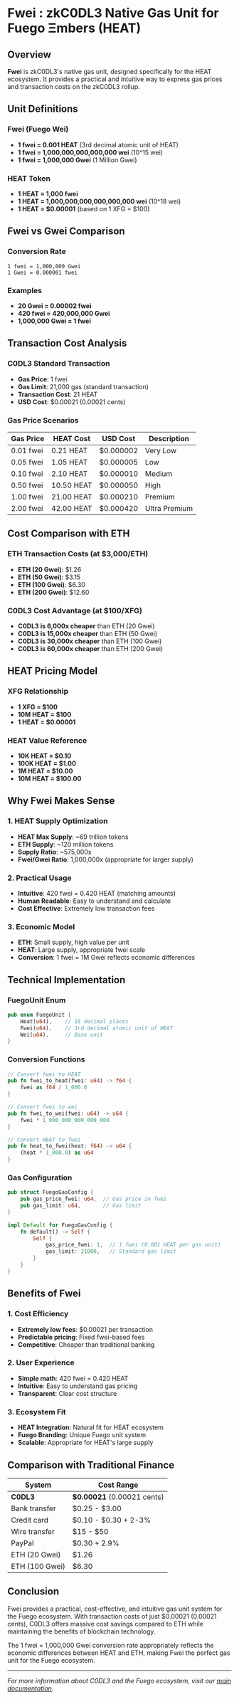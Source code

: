 # Fwei : zkC0DL3 Native Gas Unit for Fuego Ξmbers (HEAT)

## Overview

**Fwei** is zkC0DL3's native gas unit, designed specifically for the HEAT ecosystem. It provides a practical and intuitive way to express gas prices and transaction costs on the zkC0DL3 rollup.

## Unit Definitions

### Fwei (Fuego Wei)
- **1 fwei = 0.001 HEAT** (3rd decimal atomic unit of HEAT)
- **1 fwei = 1,000,000,000,000,000 wei** (10^15 wei)
- **1 fwei = 1,000,000 Gwei** (1 Million Gwei)

### HEAT Token
- **1 HEAT = 1,000 fwei**
- **1 HEAT = 1,000,000,000,000,000,000 wei** (10^18 wei)
- **1 HEAT = $0.00001** (based on 1 XFG = $100)

## Fwei vs Gwei Comparison

### Conversion Rate
```
1 fwei = 1,000,000 Gwei
1 Gwei = 0.000001 fwei
```

### Examples
- **20 Gwei = 0.00002 fwei**
- **420 fwei = 420,000,000 Gwei**
- **1,000,000 Gwei = 1 fwei**

## Transaction Cost Analysis

### C0DL3 Standard Transaction
- **Gas Price**: 1 fwei
- **Gas Limit**: 21,000 gas (standard transaction)
- **Transaction Cost**: 21 HEAT
- **USD Cost**: $0.00021 (0.00021 cents)

### Gas Price Scenarios

| Gas Price | HEAT Cost | USD Cost | Description |
|-----------|-----------|----------|-------------|
| 0.01 fwei | 0.21 HEAT | $0.000002 | Very Low |
| 0.05 fwei | 1.05 HEAT | $0.000005 | Low |
| 0.10 fwei | 2.10 HEAT | $0.000010 | Medium |
| 0.50 fwei | 10.50 HEAT | $0.000050 | High |
| 1.00 fwei | 21.00 HEAT | $0.000210 | Premium |
| 2.00 fwei | 42.00 HEAT | $0.000420 | Ultra Premium |

## Cost Comparison with ETH

### ETH Transaction Costs (at $3,000/ETH)
- **ETH (20 Gwei)**: $1.26
- **ETH (50 Gwei)**: $3.15
- **ETH (100 Gwei)**: $6.30
- **ETH (200 Gwei)**: $12.60

### C0DL3 Cost Advantage (at $100/XFG)
- **C0DL3 is 6,000x cheaper** than ETH (20 Gwei)
- **C0DL3 is 15,000x cheaper** than ETH (50 Gwei)
- **C0DL3 is 30,000x cheaper** than ETH (100 Gwei)
- **C0DL3 is 60,000x cheaper** than ETH (200 Gwei)

## HEAT Pricing Model

### XFG Relationship
- **1 XFG = $100**
- **10M HEAT = $100**
- **1 HEAT = $0.00001**

### HEAT Value Reference
- **10K HEAT = $0.10**
- **100K HEAT = $1.00**
- **1M HEAT = $10.00**
- **10M HEAT = $100.00**

## Why Fwei Makes Sense

### 1. HEAT Supply Optimization
- **HEAT Max Supply**: ~69 trillion tokens
- **ETH Supply**: ~120 million tokens
- **Supply Ratio**: ~575,000x
- **Fwei/Gwei Ratio**: 1,000,000x (appropriate for larger supply)

### 2. Practical Usage
- **Intuitive**: 420 fwei = 0.420 HEAT (matching amounts)
- **Human Readable**: Easy to understand and calculate
- **Cost Effective**: Extremely low transaction fees

### 3. Economic Model
- **ETH**: Small supply, high value per unit
- **HEAT**: Large supply, appropriate fwei scale
- **Conversion**: 1 fwei = 1M Gwei reflects economic differences

## Technical Implementation

### FuegoUnit Enum
```rust
pub enum FuegoUnit {
    Heat(u64),    // 18 decimal places
    Fwei(u64),    // 3rd decimal atomic unit of HEAT
    Wei(u64),     // Base unit
}
```

### Conversion Functions
```rust
// Convert fwei to HEAT
pub fn fwei_to_heat(fwei: u64) -> f64 {
    fwei as f64 / 1_000.0
}

// Convert fwei to wei
pub fn fwei_to_wei(fwei: u64) -> u64 {
    fwei * 1_000_000_000_000_000
}

// Convert HEAT to fwei
pub fn heat_to_fwei(heat: f64) -> u64 {
    (heat * 1_000.0) as u64
}
```

### Gas Configuration
```rust
pub struct FuegoGasConfig {
    pub gas_price_fwei: u64,  // Gas price in fwei
    pub gas_limit: u64,       // Gas limit
}

impl Default for FuegoGasConfig {
    fn default() -> Self {
        Self {
            gas_price_fwei: 1,  // 1 fwei (0.001 HEAT per gas unit)
            gas_limit: 21000,   // Standard gas limit
        }
    }
}
```

## Benefits of Fwei

### 1. Cost Efficiency
- **Extremely low fees**: $0.00021 per transaction
- **Predictable pricing**: Fixed fwei-based fees
- **Competitive**: Cheaper than traditional banking

### 2. User Experience
- **Simple math**: 420 fwei = 0.420 HEAT
- **Intuitive**: Easy to understand gas pricing
- **Transparent**: Clear cost structure

### 3. Ecosystem Fit
- **HEAT Integration**: Natural fit for HEAT ecosystem
- **Fuego Branding**: Unique Fuego unit system
- **Scalable**: Appropriate for HEAT's large supply

## Comparison with Traditional Finance

| System | Cost Range |
|--------|------------|
| **C0DL3** | **$0.00021** (0.00021 cents) |
| Bank transfer | $0.25 - $3.00 |
| Credit card | $0.10 - $0.30 + 2-3% |
| Wire transfer | $15 - $50 |
| PayPal | $0.30 + 2.9% |
| ETH (20 Gwei) | $1.26 |
| ETH (100 Gwei) | $6.30 |

## Conclusion

Fwei provides a practical, cost-effective, and intuitive gas unit system for the Fuego ecosystem. With transaction costs of just $0.00021 (0.00021 cents), C0DL3 offers massive cost savings compared to ETH while maintaining the benefits of blockchain technology.

The 1 fwei = 1,000,000 Gwei conversion rate appropriately reflects the economic differences between HEAT and ETH, making Fwei the perfect gas unit for the Fuego ecosystem.

---

*For more information about C0DL3 and the Fuego ecosystem, visit our [main documentation](README.md).*
